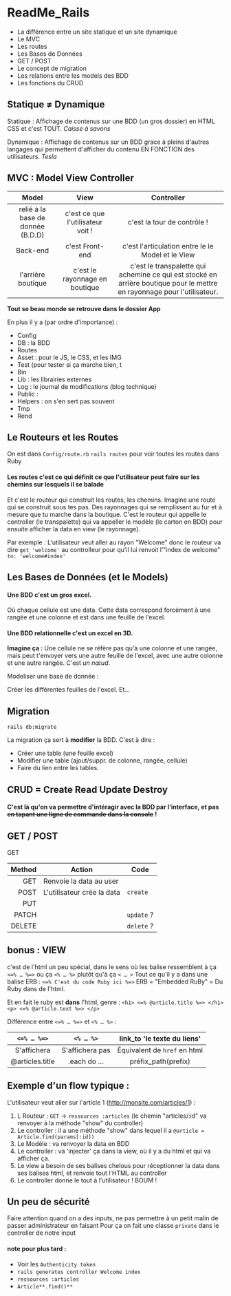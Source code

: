 # ReadMe_Rails

+ La différence entre un site statique et un site dynamique
+ Le MVC
+ Les routes
+ Les Bases de Données
+ GET / POST
+ Le concept de migration
+ Les relations entre les models des BDD
+ Les fonctions du CRUD

## Statique ≠ Dynamique

Statique : Affichage de contenus sur une BDD (un gros dossier) en HTML CSS et c'est TOUT.
_Caisse à savons_


Dynamique : Affichage de contenus sur un BDD grace à pleins d'autres langages qui permettent d'afficher du contenu EN FONCTION des utilisateurs.
_Tesla_

## MVC : Model View Controller

| Model	                           | View                                     | Controller                           |
| :------------------------------: |:----------------------------------------:| :-----------------------------------:|
| relié à la base de donnée (B.D.D)| c'est ce que l'utilisateur voit !        | c'est la tour de contrôle ! |
| Back-end                         | c'est Front-end                          | c'est l'articulation entre le le Model et le View |
| l'arrière boutique               | c'est le rayonnage en boutique           | c'est le transpalette qui achemine ce qui est stocké en arrière boutique pour le mettre en rayonnage pour l'utilisateur. |


**Tout se beau monde se retrouve dans le dossier App**

En plus il y a (par ordre d'importance) :
- Config
- DB : la BDD
- Routes
- Asset : pour le JS, le CSS, et les IMG
- Test (pour tester si ça marche bien, t
- Bin
- Lib : les librairies externes
- Log : le journal de modifications (blog technique)
- Public :
- Helpers : on s'en sert pas souvent
- Tmp
- Rend

## Le Routeurs et les Routes

On est dans `Config/route.rb`
`rails routes` pour voir toutes les routes dans Ruby


#### Les routes c'est ce qui définit ce que l'utilisateur peut faire sur les chemins sur lesquels il se balade
Et c'est le routeur qui construit les routes, les chemins. Imagine une route qui se construit sous tes pas. Des rayonnages qui se remplissent au fur et à mesure que tu marche dans la boutique.
C'est le routeur qui appelle le controller (le transpalette) qui va appeller le modèle (le carton en BDD) pour ensuite afficher la data en view (le rayonnage).

Par exemple : L'utilisateur veut aller au rayon "Welcome" donc le routeur va dire `get 'welcome'` au controlleur pour qu'il lui renvoit l‘"index de welcome" `to: 'welcome#index'`  



## Les Bases de Données (et le Models)

#### Une BDD c'est un gros excel.
Où chaque cellule est une data. Cette data correspond forcément à une rangée et une colonne et est dans une feuille de l'excel.

#### Une BDD relationnelle c'est un excel en 3D.
**Imagine ça :** Une cellule ne se réfère pas qu'à une colonne et une rangée, mais peut t'envoyer vers une autre feuille de l'excel, avec une autre colonne et une autre rangée. C'est *un nœud*. 

Modeliser une base de donnée :

Créer les différentes feuilles de l'excel. Et… 



## Migration

`rails db:migrate`

La migration ça sert à **modifier** la BDD. C'est à dire :
- Créer une table (une feuille excel)
- Modifier une table (ajout/suppr. de colonne, rangée, cellule)
- Faire du lien entre les tables.


## CRUD = Create Read Update Destroy

#### C'est là qu'on va permettre d'intéragir avec la BDD par l'interface, et pas ~~en tapant une ligne de commande dans la console~~ !


## GET / POST

GET 

| Method        | Action                         | Code       |
| ------------: | -------------                  | -----      |
| GET           | Renvoie la data au user        |            |
| POST          | L'utilisateur crée la data     |`create`    |
| PUT           |                                |            |
| PATCH         |                                |`update` ?  |
| DELETE        |                                |`delete` ?  |




## bonus : VIEW

c'est de l'html un peu spécial, dans le sens où les balise ressemblent à ça `<=% … %=>` ou ça `<% … %>` plutôt qu'à ça `< … >`
Tout ce qu'il y a dans une balise ERB : `<=% C'est du code Ruby ici %=>`
ERB = "Embedded RuBy" = Du Ruby dans de l'html.

Et en fait le ruby est **dans** l'html, genre :
`<h1> <=% @article.title %=> </h1> <p> <=% @article.text %=> </p>`

Différence entre `<=% … %=>` et `<% … %>` :

|`<=% … %=>`     | `<% … %>`      | link_to 'le texte du liens' |
| :--------:     | :-------------:| :-------------------------: |
| S'affichera    | S'affichera pas| Équivalent de `href` en html|
| @articles.title| .each do …     | préfix_path(prefix)


## Exemple d'un flow typique :

L'utilisateur veut aller sur l'article 1 (http://monsite.com/articles/1) :
1. L Routeur : `GET` -> `ressources :articles` (le chemin "articles/:id" va renvoyer à la méthode "show" du controller)
2. Le controller : il a une méthode "show" dans lequel il a
`@article = Article.find(params[:id])`
3. Le Modèle : va renvoyer la data en BDD
4. Le controller : va 'injecter' ça dans la view, où il y a du html et qui va afficher ça.
5. Le view a besoin de ses balises chelous pour réceptionner la data dans ses balises html, et renvoie tout l'HTML au controller
6.  Le controller donne le tout à l'utilisateur !
BOUM !

## Un peu de sécurité

Faire attention quand on a des inputs, ne pas permettre à un petit malin de passer administrateur en faisant
Pour ça on fait une classe `private` dans le controller de notre input 


#### note pour plus tard :

- Voir les `Authenticity token`
- `rails generates controller Welcome index`
- `ressources :articles`
- `Article**.find()**`






